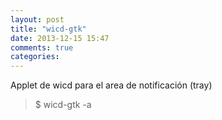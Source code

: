 ```yaml
---
layout: post
title: "wicd-gtk"
date: 2013-12-15 15:47
comments: true
categories: 
---
```

Applet de wicd para el area de notificación (tray)

>$ wicd-gtk -a


